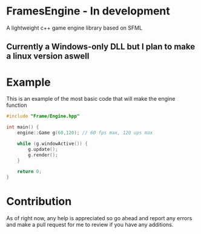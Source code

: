 # FramesEngine - In development
A lightweight c++ game engine library based on SFML

## Currently a Windows-only DLL but I plan to make a linux version aswell

# Example
This is an example of the most basic code that will make the engine function
```c++
#include "Frame/Engine.hpp"

int main() {
	engine::Game g(60,120); // 60 fps max, 120 ups max

	while (g.windowActive()) {
		g.update();
		g.render();
	}
 
	return 0;
}
```

# Contribution
As of right now, any help is appreciated so go ahead and report any errors and make a pull request for me to review if you have any additions.
